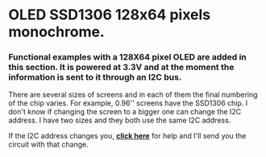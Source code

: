 # OLED SSD1306 128x64 pixels monochrome.

### Functional examples with a 128X64 pixel OLED are added in this section. It is powered at 3.3V and at the moment the information is sent to it through an I2C bus.

There are several sizes of screens and in each of them the final numbering of the chip varies. For example, 0.96'' screens have the SSD1306 chip. I don't know if changing the screen to a bigger one can change the I2C address. I have two sizes and they both use the same I2C address.

If the I2C address changes you, **[click here](https://groups.google.com/g/fpga-wars-explorando-el-lado-libre)** for help and I'll send you the circuit with that change.
